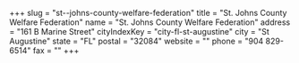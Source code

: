 +++
slug = "st--johns-county-welfare-federation"
title = "St. Johns County Welfare Federation"
name = "St. Johns County Welfare Federation"
address = "161 B Marine Street"
cityIndexKey = "city-fl-st-augustine"
city = "St Augustine"
state = "FL"
postal = "32084"
website = ""
phone = "904 829-6514"
fax = ""
+++
